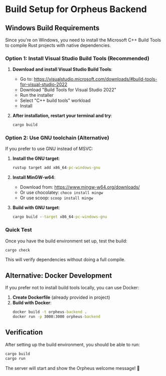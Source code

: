 # Build Setup for Orpheus Backend

## Windows Build Requirements

Since you're on Windows, you need to install the Microsoft C++ Build Tools to compile Rust projects with native dependencies.

### Option 1: Install Visual Studio Build Tools (Recommended)

1. **Download and install Visual Studio Build Tools**:
   - Go to: https://visualstudio.microsoft.com/downloads/#build-tools-for-visual-studio-2022
   - Download "Build Tools for Visual Studio 2022"
   - Run the installer
   - Select "C++ build tools" workload
   - Install

2. **After installation, restart your terminal and try**:
   ```cmd
   cargo build
   ```

### Option 2: Use GNU toolchain (Alternative)

If you prefer to use GNU instead of MSVC:

1. **Install the GNU target**:
   ```cmd
   rustup target add x86_64-pc-windows-gnu
   ```

2. **Install MinGW-w64**:
   - Download from: https://www.mingw-w64.org/downloads/
   - Or use chocolatey: `choco install mingw`
   - Or use scoop: `scoop install mingw`

3. **Build with GNU target**:
   ```cmd
   cargo build --target x86_64-pc-windows-gnu
   ```

### Quick Test

Once you have the build environment set up, test the build:

```cmd
cargo check
```

This will verify dependencies without doing a full compile.

## Alternative: Docker Development

If you prefer not to install build tools locally, you can use Docker:

1. **Create Dockerfile** (already provided in project)
2. **Build with Docker**:
   ```cmd
   docker build -t orpheus-backend .
   docker run -p 3000:3000 orpheus-backend
   ```

## Verification

After setting up the build environment, you should be able to run:

```cmd
cargo build
cargo run
```

The server will start and show the Orpheus welcome message! 🎵
